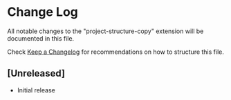# Change Log

All notable changes to the "project-structure-copy" extension will be documented in this file.

Check [Keep a Changelog](http://keepachangelog.com/) for recommendations on how to structure this file.

## [Unreleased]

- Initial release